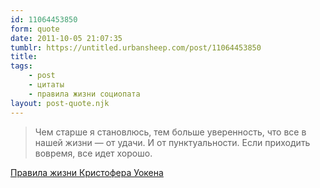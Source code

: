 ```yaml
---
id: 11064453850
form: quote
date: 2011-10-05 21:07:35
tumblr: https://untitled.urbansheep.com/post/11064453850
title: 
tags:
    - post
    - цитаты
    - правила жизни социопата
layout: post-quote.njk
---
```


<blockquote>
Чем старше я становлюсь, тем больше уверенность, что все в нашей жизни — от удачи. И от пунктуальности. Если приходить вовремя, все идет хорошо.
</blockquote>

<a href="http://esquire.ru/wil/christopher-walken">Правила жизни Кристофера Уокена</a>
